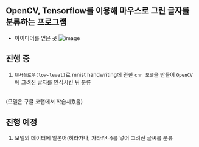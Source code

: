 ## OpenCV, Tensorflow를 이용해 마우스로 그린 글자를 분류하는 프로그램
- 아이디어를 얻은 곳
![image](https://user-images.githubusercontent.com/87639970/174757057-bb31c24a-b62c-4549-9895-12628d124685.png)

## 진행 중
1. `텐서플로우(low-level)`로 mnist handwriting에 관한 `cnn 모델`을 만들어 `OpenCV`에 그려진 글자를 인식시킨 뒤 분류
<br>
(모델은 구글 코랩에서 학습시켰음)

## 진행 예정

1. 모델의 데이터에 일본어(히라가나, 가타카나)를 넣어 그려진 글씨를 분류

